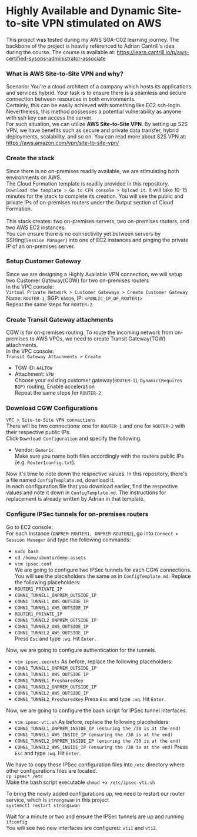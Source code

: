 # Highly Available and Dynamic Site-to-site VPN stimulated on AWS 
This project was tested during my AWS SOA-C02 learning journey. The backbone of the project is heavily referenced to Adrian Cantrill's idea during the course. The course is available at: https://learn.cantrill.io/p/aws-certified-sysops-administrator-associate

### What is AWS Site-to-Site VPN and why?
Scenario: You're a cloud architect of a company which hosts its applications and services hybrid. Your task is to ensure there is a seamless and secure connection between resources in both environments. <br>
Certainly, this can be easily achieved with something like EC2 ssh-login. Nevertheless, this method possesses a potential vulnerability as anyone with ssh key can access the server. <br>
For such situation, we can utilize **AWS Site-to-Site VPN**. By setting up S2S VPN, we have benefits such as secure and private data transfer, hybrid deployments, scalability, and so on. You can read more about S2S VPN at: https://aws.amazon.com/vpn/site-to-site-vpn/

### Create the stack
Since there is no on-premises readily available, we are stimulating both environments on AWS. <br>
The Cloud Formation template is readily provided in this repository. `Download the template > Go to CFN console > Upload it`. It will take 10-15 minutes for the stack to complete its creation. You will see the public and private IPs of on-premises routers under the Output section of Cloud Formation. <br> <br>
This stack creates: two on-premises servers, two on-premises routers, and two AWS EC2 instances. <br>
You can ensure there is no connectivity yet between servers by SSHing(`Session Manager`) into one of EC2 instances and pinging the private IP of an on-premises server.

### Setup Customer Gateway
Since we are designing a Highly Available VPN connection, we will setup two Customer Gateway(CGW) for two on-premises routers <br>
In the VPC console: <br>
`Virtual Private Network > Customer Gateways > Create Customer Gateway` <br>
Name: `ROUTER-1`, BGP: `65016`, IP: `<PUBLIC_IP_OF_ROUTER1>` <br>
Repeat the same steps for `ROUTER-2`.  

### Create Transit Gateway attachments 
CGW is for on-premises routing. To route the incoming network from on-premises to AWS VPCs, we need to create Transit Gateway(TGW) attachments. <br>
In the VPC console: <br>
`Transit Gateway Attachments > Create` <br>
- TGW ID: `A4LTGW` <br>
- Attachment: `VPN` <br>
Choose your existing customer gateway(`ROUTER-1`), `Dynamic(Requires BGP)` routing, Enable acceleration <br>
Repeat the same steps for `ROUTER-2`

### Download CGW Configurations 
`VPC > Site-to-Site VPN connections` <br>
There will be two connections: one for `ROUTER-1` and one for `ROUTER-2` with their respective public IPs. <br>
Click `Download Configuration` and specify the following. <br>
- Vendor: `Generic` <br>
Make sure you name both files accordingly with the routers public IPs (e.g. `Router1config.txt`). <br>

Now it's time to note down the respective values. In this repository, there's a file named `ConfigTemplate.md`, download it. <br>
In each configuration file that you download earlier, find the respective values and note it down in `ConfigTemplate.md`. The instructions for replacement is already written by Adrian in that template. 

### Configure IPSec tunnels for on-premises routers 
Go to EC2 console: <br>
For each instance (`ONPREM-ROUTER1, ONPREM-ROUTER2`), go into `Connect > Session Manager` and type the following commands: <br>
- `sudo bash`
- `cd /home/ubuntu/demo-assets`
- `vim ipsec.conf` <br> 
We are going to configure two IPSec tunnels for each CGW connections. You will see the placeholders the same as in `ConfigTemplate.md`. Replace the following placeholders: 
- `ROUTER1_PRIVATE_IP`
- `CONN1_TUNNEL1_ONPREM_OUTSIDE_IP`
- `CONN1_TUNNEL1_AWS_OUTSIDE_IP`
- `CONN1_TUNNEL1_AWS_OUTSIDE_IP` 
- `ROUTER1_PRIVATE_IP`
- `CONN1_TUNNEL2_ONPREM_OUTSIDE_IP`
- `CONN1_TUNNEL2_AWS_OUTSIDE_IP`
- `CONN1_TUNNEL2_AWS_OUTSIDE_IP` <br>
Press `Esc` and type `:wq`. Hit `Enter`. <br>

Now, we are going to configure authentication for the tunnels. <br>
- `vim ipsec.secrets`
As before, replace the following placeholders: <br>
- `CONN1_TUNNEL1_ONPREM_OUTSIDE_IP`
- `CONN1_TUNNEL1_AWS_OUTSIDE_IP`
- `CONN1_TUNNEL1_PresharedKey`
- `CONN1_TUNNEL2_ONPREM_OUTSIDE_IP`
- `CONN1_TUNNEL2_AWS_OUTSIDE_IP`
- `CONN1_TUNNEL2_PresharedKey`
Press `Esc` and type `:wq`. Hit `Enter`. <br>

Now, we are going to configure the bash script for IPSec tunnel interfaces. <br>
- `vim ipsec-vti.sh`
As before, replace the following placeholders: <br>
- `CONN1_TUNNEL1_ONPREM_INSIDE_IP (ensuring the /30 is at the end)`
- `CONN1_TUNNEL1_AWS_INSIDE_IP (ensuring the /30 is at the end)`
- `CONN1_TUNNEL2_ONPREM_INSIDE_IP (ensuring the /30 is at the end)`
- `CONN1_TUNNEL2_AWS_INSIDE_IP (ensuring the /30 is at the end)`
Press `Esc` and type `:wq`. Hit `Enter`. <br>

We have to copy these IPSec configuration files into `/etc` directory where other configurations files are located. <br>
`cp ipsec* /etc` <br>
Make the bash script executable `chmod +x /etc/ipsec-vti.sh` <br>

To bring the newly added configurations up, we need to restart our router service, which is `strongswan` in this project <br>
`systemctl restart strongswan` 

Wait for a minute or two and ensure the IPSec tunnels are up and running <br>
`ifconfig` <br>
You will see two new interfaces are configured: `vti1` and `vti2`. 













